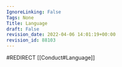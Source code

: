 ```yaml
---
IgnoreLinking: False
Tags: None
Title: Language
draft: False
revision_date: 2022-04-06 14:01:19+00:00
revision_id: 88103
---
```


#REDIRECT [[Conduct#Language]]